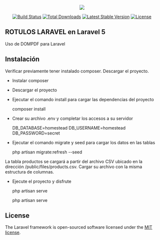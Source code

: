 <p align="center"><img src="https://laravel.com/assets/img/components/logo-laravel.svg"></p>

<p align="center">
<a href="https://travis-ci.org/laravel/framework"><img src="https://travis-ci.org/laravel/framework.svg" alt="Build Status"></a>
<a href="https://packagist.org/packages/laravel/framework"><img src="https://poser.pugx.org/laravel/framework/d/total.svg" alt="Total Downloads"></a>
<a href="https://packagist.org/packages/laravel/framework"><img src="https://poser.pugx.org/laravel/framework/v/stable.svg" alt="Latest Stable Version"></a>
<a href="https://packagist.org/packages/laravel/framework"><img src="https://poser.pugx.org/laravel/framework/license.svg" alt="License"></a>
</p>

## ROTULOS LARAVEL en Laravel 5

Uso de DOMPDF para Laravel

## Instalación

Verificar previamente tener instalado composer. Descargar el proyecto.

- Instalar composer
- Descargar el proyecto
- Ejecutar el comando install para cargar las dependencias del proyecto

	composer install

- Crear su archivo .env y completar los accesos a su servidor

	DB_DATABASE=homestead
	DB_USERNAME=homestead
	DB_PASSWORD=secret

- Ejecutar el comando migrate y seed para cargar los datos en las tablas

	php artisan migrate:refresh --seed

La tabla productos se cargará a partir del archivo CSV ubicado en la dirección /public/files/products.csv. Cargar su archivo con la misma estructura de columnas.

- Ejecute el proyecto y disfrute

	php artisan serve

    php artisan serve

## License

The Laravel framework is open-sourced software licensed under the [MIT license](https://opensource.org/licenses/MIT).
